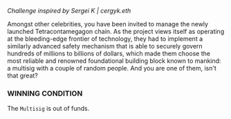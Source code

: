 _Challenge inspired by Sergei K | cergyk.eth_

Amongst other celebrities, you have been invited to manage the newly launched Tetracontamegagon chain. As the project views itself as operating at the bleeding-edge frontier of technology, they had to implement a similarly advanced safety mechanism that is able to securely govern hundreds of millions to billions of dollars, which made them choose the most reliable and renowned foundational building block known to mankind: a multisig with a couple of random people. And you are one of them, isn't that great?

### WINNING CONDITION

The `Multisig` is out of funds.
